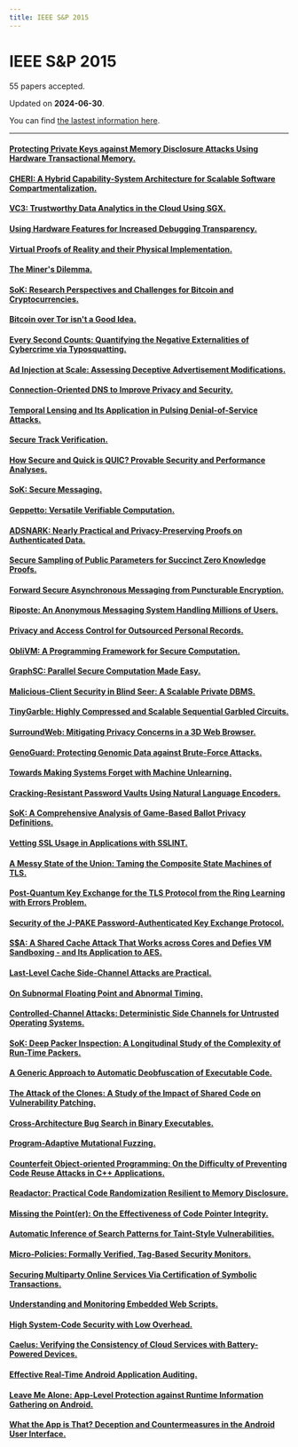 ```yaml
---
title: IEEE S&P 2015
---
```


# IEEE S&P 2015

55 papers accepted.

Updated on **2024-06-30**.



You can find [the lastest information here](https://dblp.org/db/conf/sp/sp2015.html).

---

#### [Protecting Private Keys against Memory Disclosure Attacks Using Hardware Transactional Memory.](https://doi.org/10.1109/SP.2015.8)

#### [CHERI: A Hybrid Capability-System Architecture for Scalable Software Compartmentalization.](https://doi.org/10.1109/SP.2015.9)

#### [VC3: Trustworthy Data Analytics in the Cloud Using SGX.](https://doi.org/10.1109/SP.2015.10)

#### [Using Hardware Features for Increased Debugging Transparency.](https://doi.org/10.1109/SP.2015.11)

#### [Virtual Proofs of Reality and their Physical Implementation.](https://doi.org/10.1109/SP.2015.12)

#### [The Miner's Dilemma.](https://doi.org/10.1109/SP.2015.13)

#### [SoK: Research Perspectives and Challenges for Bitcoin and Cryptocurrencies.](https://doi.org/10.1109/SP.2015.14)

#### [Bitcoin over Tor isn't a Good Idea.](https://doi.org/10.1109/SP.2015.15)

#### [Every Second Counts: Quantifying the Negative Externalities of Cybercrime via Typosquatting.](https://doi.org/10.1109/SP.2015.16)

#### [Ad Injection at Scale: Assessing Deceptive Advertisement Modifications.](https://doi.org/10.1109/SP.2015.17)

#### [Connection-Oriented DNS to Improve Privacy and Security.](https://doi.org/10.1109/SP.2015.18)

#### [Temporal Lensing and Its Application in Pulsing Denial-of-Service Attacks.](https://doi.org/10.1109/SP.2015.19)

#### [Secure Track Verification.](https://doi.org/10.1109/SP.2015.20)

#### [How Secure and Quick is QUIC? Provable Security and Performance Analyses.](https://doi.org/10.1109/SP.2015.21)

#### [SoK: Secure Messaging.](https://doi.org/10.1109/SP.2015.22)

#### [Geppetto: Versatile Verifiable Computation.](https://doi.org/10.1109/SP.2015.23)

#### [ADSNARK: Nearly Practical and Privacy-Preserving Proofs on Authenticated Data.](https://doi.org/10.1109/SP.2015.24)

#### [Secure Sampling of Public Parameters for Succinct Zero Knowledge Proofs.](https://doi.org/10.1109/SP.2015.25)

#### [Forward Secure Asynchronous Messaging from Puncturable Encryption.](https://doi.org/10.1109/SP.2015.26)

#### [Riposte: An Anonymous Messaging System Handling Millions of Users.](https://doi.org/10.1109/SP.2015.27)

#### [Privacy and Access Control for Outsourced Personal Records.](https://doi.org/10.1109/SP.2015.28)

#### [ObliVM: A Programming Framework for Secure Computation.](https://doi.org/10.1109/SP.2015.29)

#### [GraphSC: Parallel Secure Computation Made Easy.](https://doi.org/10.1109/SP.2015.30)

#### [Malicious-Client Security in Blind Seer: A Scalable Private DBMS.](https://doi.org/10.1109/SP.2015.31)

#### [TinyGarble: Highly Compressed and Scalable Sequential Garbled Circuits.](https://doi.org/10.1109/SP.2015.32)

#### [SurroundWeb: Mitigating Privacy Concerns in a 3D Web Browser.](https://doi.org/10.1109/SP.2015.33)

#### [GenoGuard: Protecting Genomic Data against Brute-Force Attacks.](https://doi.org/10.1109/SP.2015.34)

#### [Towards Making Systems Forget with Machine Unlearning.](https://doi.org/10.1109/SP.2015.35)

#### [Cracking-Resistant Password Vaults Using Natural Language Encoders.](https://doi.org/10.1109/SP.2015.36)

#### [SoK: A Comprehensive Analysis of Game-Based Ballot Privacy Definitions.](https://doi.org/10.1109/SP.2015.37)

#### [Vetting SSL Usage in Applications with SSLINT.](https://doi.org/10.1109/SP.2015.38)

#### [A Messy State of the Union: Taming the Composite State Machines of TLS.](https://doi.org/10.1109/SP.2015.39)

#### [Post-Quantum Key Exchange for the TLS Protocol from the Ring Learning with Errors Problem.](https://doi.org/10.1109/SP.2015.40)

#### [Security of the J-PAKE Password-Authenticated Key Exchange Protocol.](https://doi.org/10.1109/SP.2015.41)

#### [S$A: A Shared Cache Attack That Works across Cores and Defies VM Sandboxing - and Its Application to AES.](https://doi.org/10.1109/SP.2015.42)

#### [Last-Level Cache Side-Channel Attacks are Practical.](https://doi.org/10.1109/SP.2015.43)

#### [On Subnormal Floating Point and Abnormal Timing.](https://doi.org/10.1109/SP.2015.44)

#### [Controlled-Channel Attacks: Deterministic Side Channels for Untrusted Operating Systems.](https://doi.org/10.1109/SP.2015.45)

#### [SoK: Deep Packer Inspection: A Longitudinal Study of the Complexity of Run-Time Packers.](https://doi.org/10.1109/SP.2015.46)

#### [A Generic Approach to Automatic Deobfuscation of Executable Code.](https://doi.org/10.1109/SP.2015.47)

#### [The Attack of the Clones: A Study of the Impact of Shared Code on Vulnerability Patching.](https://doi.org/10.1109/SP.2015.48)

#### [Cross-Architecture Bug Search in Binary Executables.](https://doi.org/10.1109/SP.2015.49)

#### [Program-Adaptive Mutational Fuzzing.](https://doi.org/10.1109/SP.2015.50)

#### [Counterfeit Object-oriented Programming: On the Difficulty of Preventing Code Reuse Attacks in C++ Applications.](https://doi.org/10.1109/SP.2015.51)

#### [Readactor: Practical Code Randomization Resilient to Memory Disclosure.](https://doi.org/10.1109/SP.2015.52)

#### [Missing the Point(er): On the Effectiveness of Code Pointer Integrity.](https://doi.org/10.1109/SP.2015.53)

#### [Automatic Inference of Search Patterns for Taint-Style Vulnerabilities.](https://doi.org/10.1109/SP.2015.54)

#### [Micro-Policies: Formally Verified, Tag-Based Security Monitors.](https://doi.org/10.1109/SP.2015.55)

#### [Securing Multiparty Online Services Via Certification of Symbolic Transactions.](https://doi.org/10.1109/SP.2015.56)

#### [Understanding and Monitoring Embedded Web Scripts.](https://doi.org/10.1109/SP.2015.57)

#### [High System-Code Security with Low Overhead.](https://doi.org/10.1109/SP.2015.58)

#### [Caelus: Verifying the Consistency of Cloud Services with Battery-Powered Devices.](https://doi.org/10.1109/SP.2015.59)

#### [Effective Real-Time Android Application Auditing.](https://doi.org/10.1109/SP.2015.60)

#### [Leave Me Alone: App-Level Protection against Runtime Information Gathering on Android.](https://doi.org/10.1109/SP.2015.61)

#### [What the App is That? Deception and Countermeasures in the Android User Interface.](https://doi.org/10.1109/SP.2015.62)

